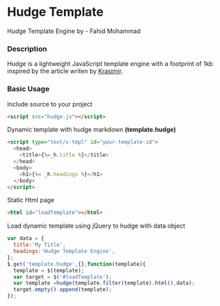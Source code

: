 # Hudge Template 
Hudge Template Engine by - Fahid Mohammad

### Description
Hudge is a lightweight JavaScript template engine with a footprint of 1kb inspired by the article writen by [Krasimir].

### Basic Usage
Include source to your project
```html
<script src="hudge.js"></script>
```
Dynamic template with hudge markdown **(template.hudge)**
```html
<script type="text/x-tmpl" id="your-template-id">  
  <head>
    <title>{%=_h.title %}</title>
  </head>
  <body>
    <h1>{%= _h.headings %}</h1>
  </body>
</script>
```
Static Html page
```html
<html id="loadTemplate"></html>
```
Load dynamic template using jQuery to hudge with data object
```js
var data = {
  title:'My Title',
  headings:'Hudge Template Engine',
};
$.get('template.hudge',{},function(template){
  template = $(template);
  var target = $('#loadTemplate');
  var template =hudge(template.filter(template).html(),data);
  target.empty().append(template);
});
```
[Krasimir]: <http://krasimirtsonev.com/blog/article/Javascript-template-engine-in-just-20-line>
